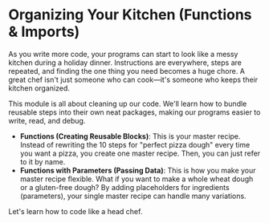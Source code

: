 # Organizing Your Kitchen (Functions & Imports)

As you write more code, your programs can start to look like a messy kitchen during a holiday dinner. Instructions are everywhere, steps are repeated, and finding the one thing you need becomes a huge chore. A great chef isn't just someone who can cook—it's someone who keeps their kitchen organized.

This module is all about cleaning up our code. We'll learn how to bundle reusable steps into their own neat packages, making our programs easier to write, read, and debug.

* **Functions (Creating Reusable Blocks)**: This is your master recipe. Instead of rewriting the 10 steps for "perfect pizza dough" every time you want a pizza, you create one master recipe. Then, you can just refer to it by name.
* **Functions with Parameters (Passing Data)**: This is how you make your master recipe flexible. What if you want to make a whole wheat dough or a gluten-free dough? By adding placeholders for ingredients (parameters), your single master recipe can handle many variations.

Let's learn how to code like a head chef.
